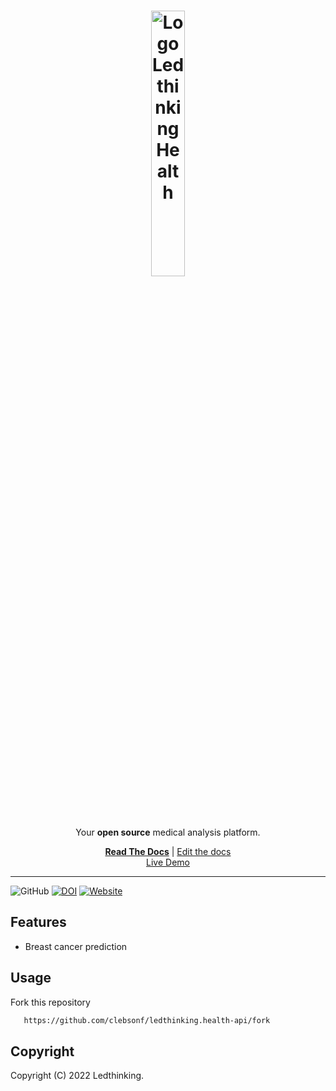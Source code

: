 <div align="center">
    <h1><img width="33%" src="https://user-images.githubusercontent.com/43012757/200094891-e899c845-3758-44b6-b87f-c04670c54677.png" alt="Logo Ledthinking Health"></h1>
    <p>Your <strong>open source</strong> medical analysis platform.</p>
</div>

<div align="center">
  <a href="https://health.ledthinking.co/"><strong>Read The Docs</strong></a> |
  <a href="https://github.com/clebsonf/ld.health/tree/main/docs/">Edit the docs</a>
</div>
<div align="center">
  <a href="https://health.ledthinking.app/">Live Demo</a>
</div>

<hr />

![GitHub](https://img.shields.io/github/license/clebsonf/ld.health)
[![DOI](https://zenodo.org/badge/561061319.svg)](https://zenodo.org/badge/latestdoi/561061319)
[![Website](https://img.shields.io/website?url=https%3A%2F%2Fhealth.ledthinking.app)](https://health.ledthinking.app)

## Features
* Breast cancer prediction 

## Usage
Fork this repository
```bash
   https://github.com/clebsonf/ledthinking.health-api/fork
```
## Copyright
Copyright (C) 2022 Ledthinking.
